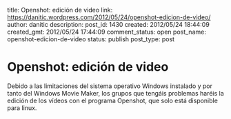 title: Openshot: edición de video
link: https://danitic.wordpress.com/2012/05/24/openshot-edicion-de-video/
author: danitic
description: 
post_id: 1430
created: 2012/05/24 18:44:09
created_gmt: 2012/05/24 17:44:09
comment_status: open
post_name: openshot-edicion-de-video
status: publish
post_type: post

# Openshot: edición de video

Debido a las limitaciones del sistema operativo Windows instalado y por tanto del Windows Movie Maker, los grupos que tengáis problemas haréis la edición de los vídeos con el programa Openshot, que solo está disponible para linux.